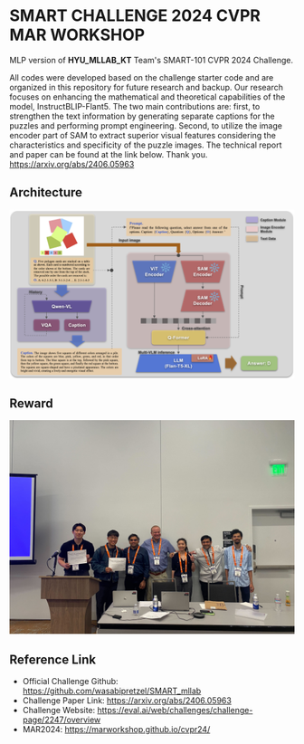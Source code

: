 # SMART CHALLENGE 2024 CVPR MAR WORKSHOP
MLP version of **HYU_MLLAB_KT** Team's SMART-101 CVPR 2024 Challenge.          

All codes were developed based on the challenge starter code and are organized in this repository for future research and backup.
Our research focuses on enhancing the mathematical and theoretical capabilities of the model, InstructBLIP-Flant5.
The two main contributions are: first, to strengthen the text information by generating separate captions for the puzzles and performing prompt engineering.
Second, to utilize the image encoder part of SAM to extract superior visual features considering the characteristics and specificity of the puzzle images.
The technical report and paper can be found at the link below. Thank you. https://arxiv.org/abs/2406.05963

## Architecture
![main_arch](figure/fig_main_arch.png)

## Reward
![prize](figure/prize.jpg)

## Reference Link
- Official Challenge Github: https://github.com/wasabipretzel/SMART_mllab
- Challenge Paper Link: https://arxiv.org/abs/2406.05963
- Challenge Website: https://eval.ai/web/challenges/challenge-page/2247/overview
- MAR2024: https://marworkshop.github.io/cvpr24/
